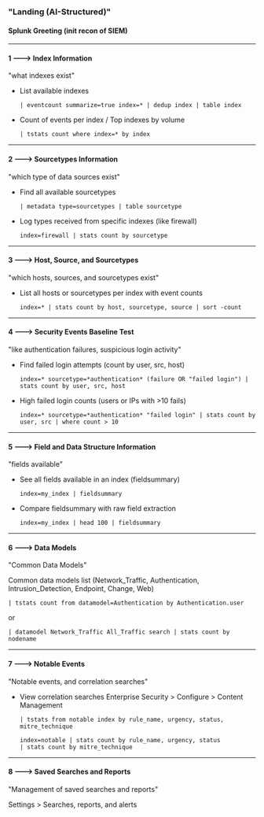 ### "Landing (AI-Structured)"



#### Splunk Greeting (init recon of SIEM)




----------------------------------------------------------------------------------------------------------------------------------------



#### 1 ---> Index Information

"what indexes exist"

- List available indexes

      | eventcount summarize=true index=* | dedup index | table index

- Count of events per index / Top indexes by volume

      | tstats count where index=* by index

----------------------------------------------------------------------------------------------------------------------------------------

#### 2 ---> Sourcetypes Information

"which type of data sources exist"

- Find all available sourcetypes

      | metadata type=sourcetypes | table sourcetype

- Log types received from specific indexes (like firewall)

      index=firewall | stats count by sourcetype
----------------------------------------------------------------------------------------------------------------------------------------

#### 3 ---> Host, Source, and Sourcetypes

"which hosts, sources, and sourcetypes exist"

- List all hosts or sourcetypes per index with event counts

      index=* | stats count by host, sourcetype, source | sort -count
----------------------------------------------------------------------------------------------------------------------------------------

#### 4 ---> Security Events Baseline Test 

"like authentication failures, suspicious login activity"

- Find failed login attempts (count by user, src, host)

      index=* sourcetype=*authentication* (failure OR "failed login") | stats count by user, src, host

- High failed login counts (users or IPs with >10 fails)

      index=* sourcetype=*authentication* "failed login" | stats count by user, src | where count > 10
      
----------------------------------------------------------------------------------------------------------------------------------------

#### 5 ---> Field and Data Structure Information

"fields available"

- See all fields available in an index (fieldsummary)

      index=my_index | fieldsummary

- Compare fieldsummary with raw field extraction

      index=my_index | head 100 | fieldsummary
----------------------------------------------------------------------------------------------------------------------------------------

#### 6 ---> Data Models

"Common Data Models"

Common data models list (Network_Traffic, Authentication, Intrusion_Detection, Endpoint, Change, Web)


    | tstats count from datamodel=Authentication by Authentication.user

or
    
    | datamodel Network_Traffic All_Traffic search | stats count by nodename
----------------------------------------------------------------------------------------------------------------------------------------

#### 7 ---> Notable Events

"Notable events, and correlation searches"

- View correlation searches
      Enterprise Security > Configure > Content Management

      | tstats from notable index by rule_name, urgency, status, mitre_technique

      index=notable | stats count by rule_name, urgency, status
      | stats count by mitre_technique
----------------------------------------------------------------------------------------------------------------------------------------

#### 8 ---> Saved Searches and Reports

"Management of saved searches and reports"

  Settings > Searches, reports, and alerts
